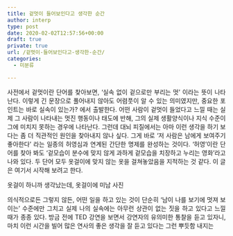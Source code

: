 ```yaml
---
title: 겉멋이 들어보인다고 생각한 순간
author: interp
type: post
date: 2020-02-02T12:57:56+00:00
draft: true
private: true
url: /겉멋이-들어보인다고-생각한-순간/
categories:
  - 미분류

---
```

<p style="text-align: justify;">
  사전에서 겉멋이란 단어를 찾아보면, ‘실속 없이 겉으로만 부리는 멋’ 이라는 뜻이 나타난다. 이렇게 긴 문장으로 풀어내지 않아도 어렴풋이 알 수 있는 의미였지만, 중요한 포인트는 바로 실속이 있는가? 에서 출발한다. 어떤 사람이 겉멋이 들었다고 느낄 때는 실제 그 사람이 나타내는 멋진 행동이나 태도에 반해, 그의 실제 생활양식이나 지식 수준이 그에 미치지 못하는 경우에 나타난다. 그런데 대뇌 피질에서는 아마 이런 생각을 하기 보다는 좀 더 직관적인 원인을 찾아내지 않나 싶다. 그게 바로 ‘저 사람은 남에게 보여주기 좋아한다’ 라는 일종의 허영심과 연계된 간단한 명제를 완성하는 것이다. ‘허영’이란 단어를 찾아 봐도 ‘겉모습이 분수에 맞지 않게 과하게 겉모습을 치장하고 누리는 영화’라고 나와 있다. 두 단어 모두 옷걸이에 맞지 않는 옷을 걸쳐놓았음을 지적하는 것 같다. 이 글은 여기서 시작해 보려고 한다.
</p>

<p style="text-align: justify;">
  옷걸이 하니까 생각났는데, 옷걸이에 미남 사진
</p>

<p style="text-align: justify;">
  의식적으로든 그렇지 않든, 어떤 일을 하고 있는 것이 단순히 ‘남이 나를 보기에 멋져 보이는’ 수준에만 그치고 실제 나의 실속에는 아무런 상관이 없는 짓을 하고 있다고 느낄 때가 종종 있다. 방금 전에 TED 강연을 보면서 강연자의 유의미한 통찰을 듣고 있자니, 마치 이런 시간을 빌어 많은 연사의 좋은 생각을 잘 듣고 있다는 그런 뿌듯함 내지는
</p>